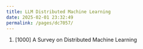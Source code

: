 ```yaml
---
title: LLM Distributed Machine Learning
date: 2025-02-01 23:32:49
permalink: /pages/dc7057/
---
```


1. [1000] A Survey on Distributed Machine Learning
